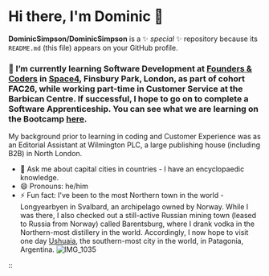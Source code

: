 # Hi there, I'm Dominic 👋


**DominicSimpson/DominicSimpson** is a ✨ _special_ ✨ repository because its `README.md` (this file) appears on your GitHub profile.

### 🌱 I’m currently learning Software Development at [Founders & Coders](http://www.foundersandcoders.com) in [Space4](https://space4.tech), Finsbury Park, London, as part of cohort FAC26, while working part-time in Customer Service at the Barbican Centre. If successful, I hope to go on to complete a Software Apprenticeship. You can see what we are learning on the Bootcamp [here](https://www.foundersandcoders.com/skills-bootcamp/).
My background prior to learning in coding and Customer Experience was as an Editorial Assistant at Wilmington PLC, a large publishing house (including B2B) in North London.
- 💬 Ask me about capital cities in countries - I have an encyclopaedic knowledge.
- 😄 Pronouns: he/him
- ⚡ Fun fact: I've been to the most Northern town in the world - Longyearbyen in Svalbard, an archipelago owned by Norway. While I was there, I also checked out a still-active Russian mining town (leased to Russia from Norway) called Barentsburg, where I drank vodka in the Northern-most distillery in the world. Accordingly, I now hope to visit one day [Ushuaia](https://en.wikipedia.org/wiki/Ushuaia), the southern-most city in the world, in Patagonia, Argentina.
![IMG_1035](https://user-images.githubusercontent.com/52511353/193108896-04d7f188-972d-4c80-8d8f-eaed57caa953.JPG)

::




